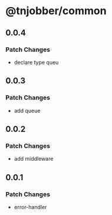 # @tnjobber/common

## 0.0.4

### Patch Changes

- declare type queu

## 0.0.3

### Patch Changes

- add queue

## 0.0.2

### Patch Changes

- add middleware

## 0.0.1

### Patch Changes

- error-handler
